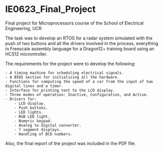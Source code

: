 # IE0623_Final_Project

Final project for Microprocessors course of the School of Electrical Engineering, UCR

The task was to develop an RTOS for a radar system simulated with the push of two buttons and all the drivers involved in the process, everything in Freescale assembly language for a Dragon12+ training board using an HCS12 microntroller.

The requirements for the project were to develop the following:

    - A timing machine for scheduling electrical signals.
    - A BIOS section for initializing all the hardware.
    - Functions for computing the speed of a car from the input of two digital lines and a timer.
    - Interface for printing text to the LCD display.
    - Three modes of operation: Inactive, Configuration, and Active.
    - Drivers for:
        - LCD display.
        - Push buttons.
        - LED lights.
        - RGB LED light.
        - Numeric keypad.
        - Analog to digital converter.
        - 7 segment displays.
        - Handling of BCD numbers.

Also, the final report of the project was included in the PDF file.

